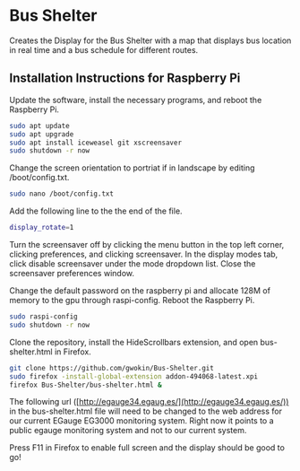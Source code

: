 # Bus Shelter
Creates the Display for the Bus Shelter with a map that displays bus location in real time and a bus schedule for different routes. 


## Installation Instructions for Raspberry Pi
Update the software, install the necessary programs, and reboot the Raspberry Pi. 

```bash
sudo apt update
sudo apt upgrade
sudo apt install iceweasel git xscreensaver
sudo shutdown -r now
```

Change the screen orientation to portriat if in landscape by editing /boot/config.txt.
```bash
sudo nano /boot/config.txt
```
Add the following line to the the end of the file.
```bash
display_rotate=1
```

Turn the screensaver off by clicking the menu button in the top left corner, clicking preferences, and clicking screensaver. In the display modes tab, click disable screensaver under the mode dropdown list. Close the screensaver preferences window. 

Change the default password on the raspberry pi and allocate 128M of memory to the gpu through raspi-config. Reboot the Raspberry Pi.
```bash
sudo raspi-config
sudo shutdown -r now
```

Clone the repository, install the HideScrollbars extension, and open bus-shelter.html in Firefox.
```bash
git clone https://github.com/gwokin/Bus-Shelter.git
sudo firefox -install-global-extension addon-494068-latest.xpi
firefox Bus-Shelter/bus-shelter.html &
```

The following url ([http://egauge34.egaug.es/](http://egauge34.egaug.es/)) in the bus-shelter.html file will need to be changed to the web address for our current EGauge EG3000 monitoring system. Right now it points to a public egauge monitoring system and not to our current system. 

Press F11 in Firefox to enable full screen and the display should be good to go!
